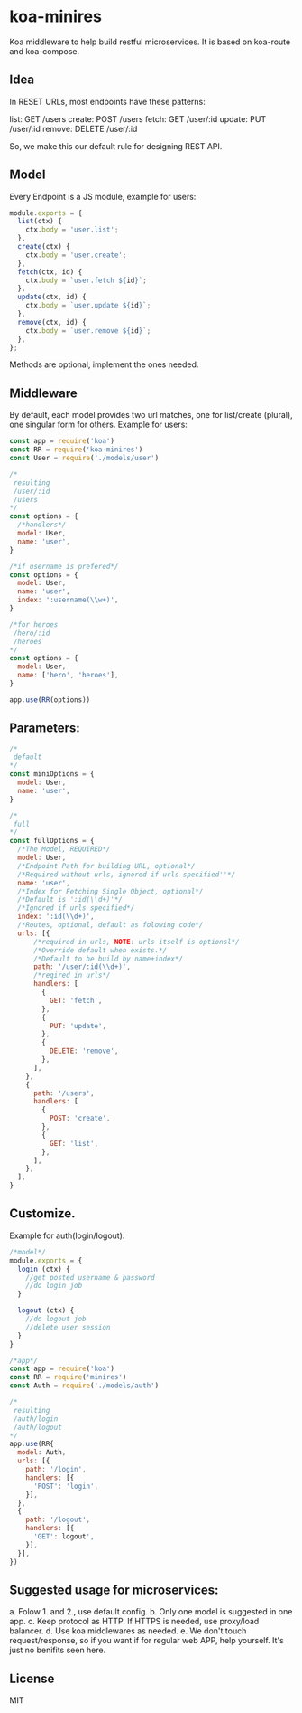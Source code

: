 # koa-minires

Koa middleware to help build restful microservices. It is based on koa-route and koa-compose.

## Idea
In RESET URLs, most endpoints have these patterns:

list:   GET /users
create: POST /users
fetch:  GET /user/:id
update: PUT /user/:id
remove: DELETE /user/:id

So, we make this our default rule for designing REST API.

## Model

Every Endpoint is a JS module, example for users:

```js
module.exports = {
  list(ctx) {
    ctx.body = 'user.list';
  },
  create(ctx) {
    ctx.body = 'user.create';
  },
  fetch(ctx, id) {
    ctx.body = `user.fetch ${id}`;
  },
  update(ctx, id) {
    ctx.body = `user.update ${id}`;
  },
  remove(ctx, id) {
    ctx.body = `user.remove ${id}`;
  },
};
```

Methods are optional, implement the ones needed.

## Middleware

By default, each model provides two url matches, one for list/create (plural), one singular form for others. Example for users:

```js
const app = require('koa')
const RR = require('koa-minires')
const User = require('./models/user')

/*
 resulting
 /user/:id
 /users
*/
const options = {
  /*handlers*/
  model: User,
  name: 'user',
}

/*if username is prefered*/
const options = {
  model: User,
  name: 'user',
  index: ':username(\\w+)',
}

/*for heroes
 /hero/:id
 /heroes
*/
const options = {
  model: User,
  name: ['hero', 'heroes'],
}

app.use(RR(options))
```

## Parameters:
```js
/*
 default
*/
const miniOptions = {
  model: User,
  name: 'user',
}

/*
 full
*/
const fullOptions = {
  /*The Model, REQUIRED*/
  model: User,
  /*Endpoint Path for building URL, optional*/
  /*Required without urls, ignored if urls specified''*/
  name: 'user',
  /*Index for Fetching Single Object, optional*/
  /*Default is ':id(\\d+)'*/
  /*Ignored if urls specified*/
  index: ':id(\\d+)',
  /*Routes, optional, default as folowing code*/
  urls: [{
      /*required in urls, NOTE: urls itself is optionsl*/
      /*Override default when exists.*/
      /*Default to be build by name+index*/
      path: '/user/:id(\\d+)',
      /*reqired in urls*/
      handlers: [
        {
          GET: 'fetch',
        },
        {
          PUT: 'update',
        },
        {
          DELETE: 'remove',
        },
      ],
    },
    {
      path: '/users',
      handlers: [
        {
          POST: 'create',
        },
        {
          GET: 'list',
        },
      ],
    },
  ],
}
```

## Customize. 

Example for auth(login/logout):

```js
/*model*/
module.exports = {
  login (ctx) {
    //get posted username & password
    //do login job
  }

  logout (ctx) {
    //do logout job
    //delete user session
  }
}

/*app*/
const app = require('koa')
const RR = require('minires')
const Auth = require('./models/auth')

/*
 resulting 
 /auth/login
 /auth/logout
*/
app.use(RR{
  model: Auth,
  urls: [{
    path: '/login',
    handlers: [{
      'POST': 'login',
    }],
  },
  {
    path: '/logout',
    handlers: [{
      'GET': logout',
    }],
  }],
})
```

## Suggested usage for microservices:

a. Folow 1. and 2., use default config.
b. Only one model is suggested in one app.
c. Keep protocol as HTTP. If HTTPS is needed, use proxy/load balancer.
d. Use koa middlewares as needed.
e. We don't touch request/response, so if you want if for regular web APP, help yourself.
   It's just no benifits seen here.

## License

  MIT
